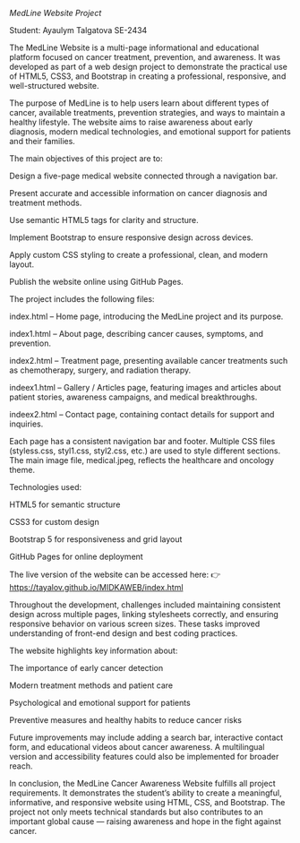 *MedLine Website Project*

Student: Ayaulym Talgatova SE-2434


The MedLine Website is a multi-page informational and educational platform focused on cancer treatment, prevention, and awareness.
It was developed as part of a web design project to demonstrate the practical use of HTML5, CSS3, and Bootstrap in creating a professional, responsive,
and well-structured website.

The purpose of MedLine is to help users learn about different types of cancer, available treatments, prevention strategies, and ways to maintain a healthy lifestyle.
The website aims to raise awareness about early diagnosis, modern medical technologies, and emotional support for patients and their families.

The main objectives of this project are to:

Design a five-page medical website connected through a navigation bar.

Present accurate and accessible information on cancer diagnosis and treatment methods.

Use semantic HTML5 tags for clarity and structure.

Implement Bootstrap to ensure responsive design across devices.

Apply custom CSS styling to create a professional, clean, and modern layout.

Publish the website online using GitHub Pages.

The project includes the following files:

index.html – Home page, introducing the MedLine project and its purpose.

index1.html – About page, describing cancer causes, symptoms, and prevention.

index2.html – Treatment page, presenting available cancer treatments such as chemotherapy, surgery, and radiation therapy.

indeex1.html – Gallery / Articles page, featuring images and articles about patient stories, awareness campaigns, and medical breakthroughs.

indeex2.html – Contact page, containing contact details for support and inquiries.

Each page has a consistent navigation bar and footer. Multiple CSS files (styless.css, styl1.css, styl2.css, etc.) are used to style different sections. The main image file, medical.jpeg, reflects the healthcare and oncology theme.

Technologies used:

HTML5 for semantic structure

CSS3 for custom design

Bootstrap 5 for responsiveness and grid layout

GitHub Pages for online deployment

The live version of the website can be accessed here:
👉 https://tayalov.github.io/MIDKAWEB/index.html

Throughout the development, challenges included maintaining consistent design across multiple pages, linking stylesheets correctly, 
and ensuring responsive behavior on various screen sizes. These tasks improved understanding of front-end design and best coding practices.

The website highlights key information about:

The importance of early cancer detection

Modern treatment methods and patient care

Psychological and emotional support for patients

Preventive measures and healthy habits to reduce cancer risks

Future improvements may include adding a search bar, interactive contact form, and educational videos about cancer awareness.
A multilingual version and accessibility features could also be implemented for broader reach.

In conclusion, the MedLine Cancer Awareness Website fulfills all project requirements. It demonstrates the student’s ability to create a meaningful,
informative, and responsive website using HTML, CSS, and Bootstrap. The project not only meets technical standards but also contributes to an important global cause — raising awareness and hope in the fight against cancer.


